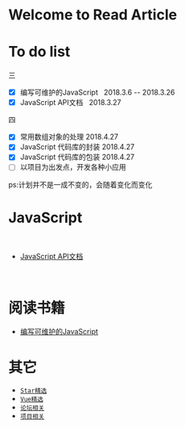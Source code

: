 # Welcome to Read Article


# To do list 

三
- [x] 编写可维护的JavaScript   2018.3.6 -- 2018.3.26
- [x] JavaScript API文档   2018.3.27

四
- [x] 常用数组对象的处理 2018.4.27
- [x] JavaScript 代码库的封装 2018.4.27
- [x] JavaScript 代码库的包装 2018.4.27
- [ ] 以项目为出发点，开发各种小应用

ps:计划并不是一成不变的，会随着变化而变化



# JavaScript

​	

* [JavaScript API文档](https://github.com/heightzhang/Reading-and-Reality/tree/master/JavaScript)

  ​

# 阅读书籍

* [编写可维护的JavaScript](https://github.com/heightzhang/Reading-and-Reality/tree/master/%E9%98%85%E8%AF%BB%E4%B9%A6%E7%B1%8D)

# 其它

* [`Star精选`](https://github.com/heightzhang/Reading-and-Reality/blob/master/%E5%85%B6%E5%AE%83/Star%E7%B2%BE%E9%80%89.md)
* [`Vue精选`](https://github.com/heightzhang/Reading-and-Reality/blob/master/%E5%85%B6%E5%AE%83/Vue%E7%B2%BE%E9%80%89.md)
* [`论坛相关`](https://github.com/heightzhang/Reading-and-Reality/blob/master/%E5%85%B6%E5%AE%83/%E8%AE%BA%E5%9D%9B%E7%9B%B8%E5%85%B3.md)
* [`项目相关`](https://github.com/heightzhang/Reading-and-Reality/blob/master/%E5%85%B6%E5%AE%83/%E9%A1%B9%E7%9B%AE%E7%9B%B8%E5%85%B3.md)


